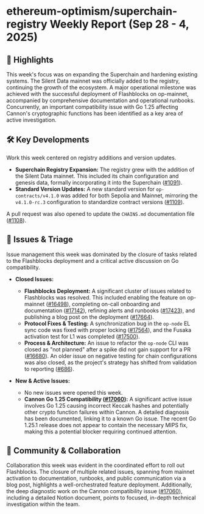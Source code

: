 # ethereum-optimism/superchain-registry Weekly Report (Sep 28 - 4, 2025)

## 🚀 Highlights
This week's focus was on expanding the Superchain and hardening existing systems. The Silent Data mainnet was officially added to the registry, continuing the growth of the ecosystem. A major operational milestone was achieved with the successful deployment of Flashblocks on op-mainnet, accompanied by comprehensive documentation and operational runbooks. Concurrently, an important compatibility issue with Go 1.25 affecting Cannon's cryptographic functions has been identified as a key area of active investigation.

## 🛠️ Key Developments
Work this week centered on registry additions and version updates.

- **Superchain Registry Expansion:** The registry grew with the addition of the Silent Data mainnet. This included its chain configuration and genesis data, formally incorporating it into the Superchain ([#1091](https://github.com/ethereum-optimism/superchain-registry/pull/1091)).
- **Standard Version Updates:** A new standard version for `op-contracts/v4.1.0` was added for both Sepolia and Mainnet, mirroring the `v4.1.0-rc.3` configuration to standardize contract versions ([#1109](https://github.com/ethereum-optimism/superchain-registry/pull/1109)).

A pull request was also opened to update the `CHAINS.md` documentation file ([#1108](https://github.com/ethereum-optimism/superchain-registry/pull/1108)).

## 🐛 Issues & Triage
Issue management this week was dominated by the closure of tasks related to the Flashblocks deployment and a critical active discussion on Go compatibility.

- **Closed Issues:**
    - **Flashblocks Deployment:** A significant cluster of issues related to Flashblocks was resolved. This included enabling the feature on op-mainnet ([#16498](https://github.com/ethereum-optimism/superchain-registry/issues/16498)), completing on-call onboarding and documentation ([#17142](https://github.com/ethereum-optimism/superchain-registry/issues/17142)), refining alerts and runbooks ([#17423](https://github.com/ethereum-optimism/superchain-registry/issues/17423)), and publishing a blog post on the deployment ([#17664](https://github.com/ethereum-optimism/superchain-registry/issues/17664)).
    - **Protocol Fixes & Testing:** A synchronization bug in the `op-node` EL sync code was fixed with proper locking ([#17564](https://github.com/ethereum-optimism/superchain-registry/issues/17564)), and the Fusaka activation test for L1 was completed ([#17500](https://github.com/ethereum-optimism/superchain-registry/issues/17500)).
    - **Process & Architecture:** An issue to refactor the `op-node` CLI was closed as "not planned" after a spike did not gain support for a PR ([#16680](https://github.com/ethereum-optimism/superchain-registry/issues/16680)). An older issue on negative testing for chain configurations was also closed, as the project's strategy has shifted from validation to reporting ([#686](https://github.com/ethereum-optimism/superchain-registry/issues/686)).

- **New & Active Issues:**
    - No new issues were opened this week.
    - **Cannon Go 1.25 Compatibility ([#17060](https://github.com/ethereum-optimism/superchain-registry/issues/17060)):** A significant active issue involves Go 1.25 causing incorrect Keccak hashes and potentially other crypto function failures within Cannon. A detailed diagnosis has been documented, linking it to a known Go issue. The recent Go 1.25.1 release does not appear to contain the necessary MIPS fix, making this a potential blocker requiring continued attention.

## 💬 Community & Collaboration
Collaboration this week was evident in the coordinated effort to roll out Flashblocks. The closure of multiple related issues, spanning from mainnet activation to documentation, runbooks, and public communication via a blog post, highlights a well-orchestrated feature deployment. Additionally, the deep diagnostic work on the Cannon compatibility issue ([#17060](https://github.com/ethereum-optimism/superchain-registry/issues/17060)), including a detailed Notion document, points to focused, in-depth technical investigation within the team.